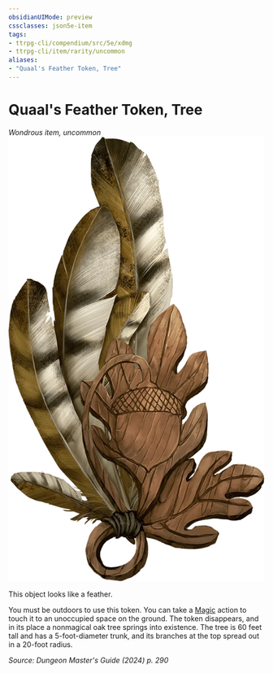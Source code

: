 ```yaml
---
obsidianUIMode: preview
cssclasses: json5e-item
tags:
- ttrpg-cli/compendium/src/5e/xdmg
- ttrpg-cli/item/rarity/uncommon
aliases: 
- "Quaal's Feather Token, Tree"
---
```

# Quaal's Feather Token, Tree
*Wondrous item, uncommon*  
![](Misc%20Files/CLI/compendium/items/img/quaals-feather-token-tree.webp#right)


This object looks like a feather.

You must be outdoors to use this token. You can take a [Magic](Misc%20Files/CLI/rules/actions.md#Magic) action to touch it to an unoccupied space on the ground. The token disappears, and in its place a nonmagical oak tree springs into existence. The tree is 60 feet tall and has a 5-foot-diameter trunk, and its branches at the top spread out in a 20-foot radius.

*Source: Dungeon Master's Guide (2024) p. 290*